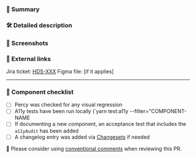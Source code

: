 ### :pushpin: Summary

<!-- If merged, this PR.... 
This should be a short TL;DR that includes the purpose of the PR.
-->

### :hammer_and_wrench: Detailed description

<!-- If more details are appropriate, add them here. What code changed, and why? -->

### :camera_flash: Screenshots

<!-- Screenshots always help, especially if this PR will change what renders to the browser -->

### :link: External links

<!-- Issues, RFC, etc. -->
Jira ticket: [HDS-XXX](https://hashicorp.atlassian.net/browse/HDS-XXX)
Figma file: [if it applies]

***

### 👀 Component checklist

- [ ] Percy was checked for any visual regression
- [ ] A11y tests have been run locally (`yarn test:a11y --filter="COMPONENT-NAME
- [ ] If documenting a new component, an acceptance test that includes the `a11yAudit` has been added
- [ ] A changelog entry was added via [Changesets](https://github.com/changesets/changesets) if needed

:speech_balloon: Please consider using [conventional comments](https://conventionalcomments.org/) when reviewing this PR.
